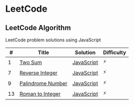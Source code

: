 # LeetCode

## LeetCode Algorithm

LeetCode problem solutions using JavaScript

| #  | Title                                                                 | Solution                                        | Difficulty |
|----|-----------------------------------------------------------------------|-------------------------------------------------|------------|
| 1  | [Two Sum](https://leetcode.com/problems/two-sum/)                     | [JavaScript](./Algorithms/two_sum.js)           | :zap:      |
| 7  | [Reverse Integer](https://leetcode.com/problems/reverse-integer/)     | [JavaScript](./Algorithms/reverse_integer.js)   | :zap:      |
| 9  | [Palindrome Number](https://leetcode.com/problems/palindrome-number/) | [JavaScript](./Algorithms/palindrome_number.js) | :zap:      |
| 13 | [Roman to Integer](https://leetcode.com/problems/roman-to-integer/)   | [JavaScript](./Algorithms/roman_to_integer.js)  | :zap:      |
